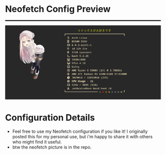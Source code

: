 # Neofetch Config Preview

<hr style="border: 1px solid black;">

 <p align="center">
   <!--no images atm here-->
  </p>

<p align="center">
  <img src="https://raw.githubusercontent.com/fr0st-iwnl/assets/main/thumbnails/neofetch.png" alt="neofetch pic">
</p>

# Configuration Details

- Feel free to use my Neofetch configuration if you like it! I originally posted this for my personal use, but i'm happy to share it with others who might find it useful.
- btw the neofetch picture is in the repo.
